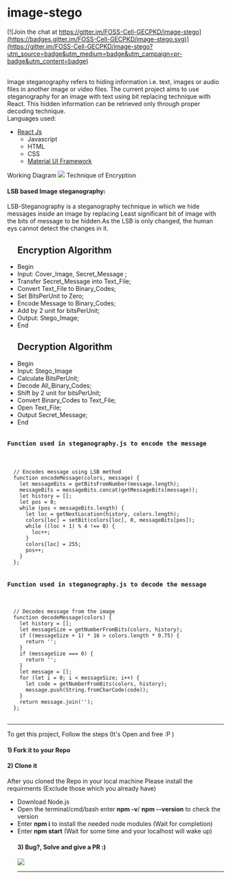# image-stego

[![Join the chat at https://gitter.im/FOSS-Cell-GECPKD/image-stego](https://badges.gitter.im/FOSS-Cell-GECPKD/image-stego.svg)](https://gitter.im/FOSS-Cell-GECPKD/image-stego?utm_source=badge&utm_medium=badge&utm_campaign=pr-badge&utm_content=badge)

<br>
Image steganography refers to hiding information i.e. text, images or audio files in another image or video files. The current project aims to use steganography for an image with text using bit replacing technique with React. This hidden information can be retrieved only through proper decoding technique.
<br>
Languages used:
<ul>
  <li>
    <a href="https://reactjs.org/">  React Js </a> 
    <ul>
      <li>Javascript</li>
      <li>HTML</li>
      <li>CSS</li>
      <li>
      <a href="https://material-ui.com/"> Material UI Framework </a> 
  </li>
   </ul>
    
 </ul>
 Working Diagram
<img src="https://media.geeksforgeeks.org/wp-content/uploads/2-72.png">
Technique of Encryption
<p>
  <h4>LSB based Image steganography:</h4>
    <p>  LSB-Steganography is a steganography technique in which we hide messages inside an image by replacing Least significant bit of image with the bits of message to be hidden.As the LSB is only changed, the human eys cannot detect the changes in it. </p>
    <ul>
      <h2>Encryption Algorithm</h2>
       <li>Begin
        <li>Input: Cover_Image, Secret_Message<!--Secret key--> ;
        <li>Transfer Secret_Message into Text_File;
  <!--  <li>Zip Text_File;   -->
  <!--  <li>Convert Secret_Key into Binary_Codes; --> 
        <li>Convert Text_File to Binary_Codes;
        <li>Set BitsPerUnit to Zero;
        <li>Encode Message to Binary_Codes;
        <li>Add by 2 unit for bitsPerUnit;
        <li>Output: Stego_Image;
       <li>End
    </ul>
    <ul>
      <h2>Decryption Algorithm</h2>
       <li>Begin
        <li>Input: Stego_Image
<!--    <li>Compare Secret_Key;  -->
       <li>Calculate BitsPerUnit;
        <li>Decode All_Binary_Codes;
        <li>Shift by 2 unit for bitsPerUnit;
        <li>Convert Binary_Codes to Text_File;
       <li>Open Text_File;
        <li>Output Secret_Message;
       <li>End
    </ul>
  </p>
</p>
<pre>
<h4>Function used in steganography.js to encode the message</h4>
  <code>
  // Encodes message using LSB method
  function encodeMessage(colors, message) {
    let messageBits = getBitsFromNumber(message.length);
    messageBits = messageBits.concat(getMessageBits(message));
    let history = [];
    let pos = 0;
    while (pos < messageBits.length) {
      let loc = getNextLocation(history, colors.length);
      colors[loc] = setBit(colors[loc], 0, messageBits[pos]);
      while ((loc + 1) % 4 !== 0) {
        loc++;
      }
      colors[loc] = 255;
      pos++;
    }
  };
</code>
<h4>Function used in steganography.js to decode the message</h4>
<code>
  // Decodes message from the image
  function decodeMessage(colors) {
    let history = [];
    let messageSize = getNumberFromBits(colors, history);
    if ((messageSize + 1) * 16 > colors.length * 0.75) {
      return '';
    }
    if (messageSize === 0) {
      return '';
    }
    let message = [];
    for (let i = 0; i < messageSize; i++) {
      let code = getNumberFromBits(colors, history);
      message.push(String.fromCharCode(code));
    }
    return message.join('');
  };
</code>
</pre>
<hr>
To get this project, Follow the steps (It's Open and free :P )
<h4> 1) Fork it to your Repo</h4>
<h4> 2) Clone it</h4>
<p>
After you cloned the Repo in your local machine
Please install the requirments (Exclude those which you already have)
</p>
<ul>
<li>Download Node.js
<li>Open the terminal/cmd/bash enter <b>npm -v</b>/ <b>npm --version</b> to check the version
<li>Enter <b>npm i</b> to install the needed node modules (Wait for completion)
<li>Enter <b>npm start</b> (Wait for some time and your localhost will wake up)
<h4> 3) Bug?, Solve and give a PR :) </h4>
<img src="https://miro.medium.com/max/624/1*IelAxduwS_YtpsrlRe1d0Q.png">

<hr>
